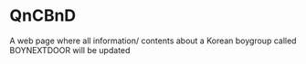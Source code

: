 # QnCBnD
A web page where all information/ contents about a Korean boygroup called BOYNEXTDOOR will be updated 
